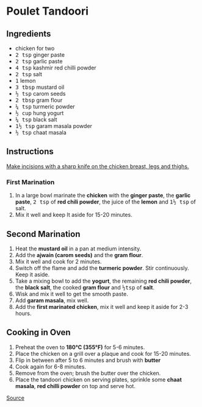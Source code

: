 # Poulet Tandoori

## Ingredients

* chicken for two
* <samp>2 tsp</samp> ginger paste
* <samp>2 tsp</samp> garlic paste
* <samp>4 tsp</samp> kashmir red chilli powder
* <samp>2 tsp</samp> salt
* <samp>1</samp> lemon
* <samp>3 tbsp</samp> mustard oil
* <samp>½ tsp</samp> carom seeds
* <samp>2 tbsp</samp> gram flour
* <samp>¼ tsp</samp> turmeric powder
* <samp>½ cup</samp> hung yogurt
* <samp>¼ tsp</samp> black salt
* <samp>1½ tsp</samp> garam masala powder
* <samp>½ tsp</samp> chaat masala

## Instructions

[Make incisions with a sharp knife on the chicken breast, legs and thighs.](http://harpalssokhi.com/recipe/how-to-cut-chicken-for-tandoori/)

### First Marination

1. In a large bowl marinate the **chicken** with the **ginger paste**, the **garlic paste**, <samp>2 tsp</samp> of **red chili powder**, the juice of the **lemon** and <samp>1½ tsp</samp> of salt.
1. Mix it well and keep It aside for 15-20 minutes.

## Second Marination

1. Heat the **mustard oil** in a pan at medium intensity.
1. Add the **ajwain (carom seeds)** and the **gram flour**.
1. Mix it well and cook for 2 minutes.
1. Switch off the flame and add the **turmeric powder**. Stir continuously. Keep it aside.
1. Take a mixing bowl to add the **yogurt**, the remaining **red chili powder**, the **black salt**, the cooked **gram flour** and <samp>½tsp</samp> of **salt**.
1. Wisk and mix it well to get the smooth paste.
1. Add **garam masala**, mix well.
1. Add the **first marinated chicken**, mix it well and keep it aside for 2-3 hours.

## Cooking in Oven

1. Preheat the oven to **180°C (355°F)** for 5-6 minutes.
1. Place the chicken on a grill over a plaque and cook for 15-20 minutes.
1. Flip in between after 5 to 6 minutes and brush with **butter**
1. Cook again for 6-8 minutes.
1. Remove from the oven; brush the butter over the chicken.
1. Place the tandoori chicken on serving plates, sprinkle some **chaat masala**, **red chilli powder** on top and serve hot.

[Source](https://harpalssokhi.com/recipe/tandoori-chicken-in-oven/)
